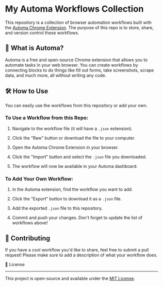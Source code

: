My Automa Workflows Collection
==============================

This repository is a collection of browser automation workflows built with the [Automa Chrome Extension](https://chromewebstore.google.com/detail/infppggnoaenmfagbfknfkancpbljcca "null"). The purpose of this repo is to store, share, and version control these workflows.

🤔 What is Automa?
------------------

Automa is a free and open-source Chrome extension that allows you to automate tasks in your web browser. You can create workflows by connecting blocks to do things like fill out forms, take screenshots, scrape data, and much more, all without writing any code.


🛠️ How to Use
--------------

You can easily use the workflows from this repository or add your own.

### To Use a Workflow from this Repo:

1.  Navigate to the workflow file (it will have a `.json` extension).

2.  Click the "Raw" button or download the file to your computer.

3.  Open the Automa Chrome Extension in your browser.

4.  Click the "Import" button and select the `.json` file you downloaded.

5.  The workflow will now be available in your Automa dashboard.

### To Add Your Own Workflow:

1.  In the Automa extension, find the workflow you want to add.

2.  Click the "Export" button to download it as a `.json` file.

3.  Add the exported `.json` file to this repository.

4.  Commit and push your changes. Don't forget to update the list of workflows above!

🤝 Contributing
---------------

If you have a cool workflow you'd like to share, feel free to submit a pull request! Please make sure to add a description of what your workflow does.

📄 License

----------

This project is open-source and available under the [MIT License](https://www.google.com/search?q=LICENSE "null").
